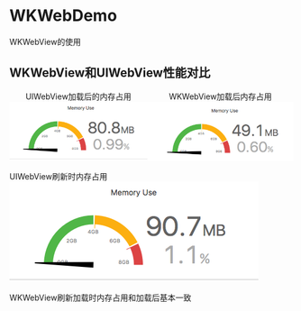 # WKWebDemo
WKWebView的使用

## WKWebView和UIWebView性能对比

<div style="text-align:center;display: flex;justify-content:center">
<div> 
<div>UIWebView加载后的内存占用</div>
<img src="https://github.com/zhuzhuxingtianxia/WKWebDemo/blob/master/web.png" >
</div>
<div>
<div>WKWebView加载后内存占用</div>
<img src="https://github.com/zhuzhuxingtianxia/WKWebDemo/blob/master/wk.png" >
</div>
</div>
 
 UIWebView刷新时内存占用</br>
![img](https://github.com/zhuzhuxingtianxia/WKWebDemo/blob/master/mjweb.png)

WKWebView刷新加载时内存占用和加载后基本一致
